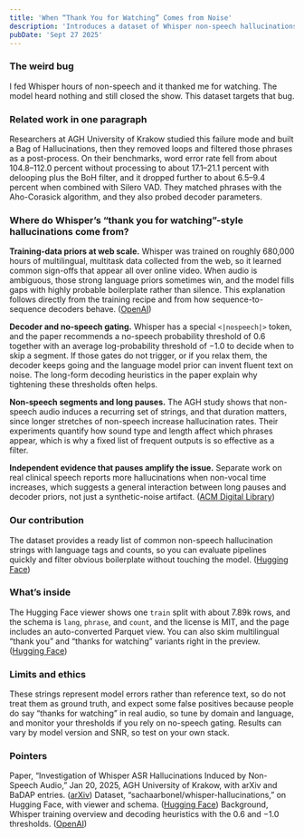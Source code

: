 ```yaml
---
title: 'When “Thank You for Watching” Comes from Noise'
description: 'Introduces a dataset of Whisper non-speech hallucinations, explains why they happen, and shows BoH filtering with Silero VAD that cuts WER on noise.'
pubDate: 'Sept 27 2025'
---
```


### The weird bug

I fed Whisper hours of non-speech and it thanked me for watching. The model heard nothing and still closed the show. This dataset targets that bug.

### Related work in one paragraph

Researchers at AGH University of Krakow studied this failure mode and built a Bag of Hallucinations, then they removed loops and filtered those phrases as a post-process. On their benchmarks, word error rate fell from about 104.8–112.0 percent without processing to about 17.1–21.1 percent with delooping plus the BoH filter, and it dropped further to about 6.5–9.4 percent when combined with Silero VAD. They matched phrases with the Aho-Corasick algorithm, and they also probed decoder parameters.

### Where do Whisper’s “thank you for watching”-style hallucinations come from?

**Training-data priors at web scale.**
Whisper was trained on roughly 680,000 hours of multilingual, multitask data collected from the web, so it learned common sign-offs that appear all over online video. When audio is ambiguous, those strong language priors sometimes win, and the model fills gaps with highly probable boilerplate rather than silence. This explanation follows directly from the training recipe and from how sequence-to-sequence decoders behave. ([OpenAI][1])

**Decoder and no-speech gating.**
Whisper has a special `<|nospeech|>` token, and the paper recommends a no-speech probability threshold of 0.6 together with an average log-probability threshold of −1.0 to decide when to skip a segment. If those gates do not trigger, or if you relax them, the decoder keeps going and the language model prior can invent fluent text on noise. The long-form decoding heuristics in the paper explain why tightening these thresholds often helps.

**Non-speech segments and long pauses.**
The AGH study shows that non-speech audio induces a recurring set of strings, and that duration matters, since longer stretches of non-speech increase hallucination rates. Their experiments quantify how sound type and length affect which phrases appear, which is why a fixed list of frequent outputs is so effective as a filter.

**Independent evidence that pauses amplify the issue.**
Separate work on real clinical speech reports more hallucinations when non-vocal time increases, which suggests a general interaction between long pauses and decoder priors, not just a synthetic-noise artifact. ([ACM Digital Library][2])

### Our contribution

The dataset provides a ready list of common non-speech hallucination strings with language tags and counts, so you can evaluate pipelines quickly and filter obvious boilerplate without touching the model. ([Hugging Face][3])

### What’s inside

The Hugging Face viewer shows one `train` split with about 7.89k rows, and the schema is `lang`, `phrase`, and `count`, and the license is MIT, and the page includes an auto-converted Parquet view. You can also skim multilingual “thank you” and “thanks for watching” variants right in the preview. ([Hugging Face][3])

### Limits and ethics

These strings represent model errors rather than reference text, so do not treat them as ground truth, and expect some false positives because people do say “thanks for watching” in real audio, so tune by domain and language, and monitor your thresholds if you rely on no-speech gating. Results can vary by model version and SNR, so test on your own stack.

### Pointers

Paper, “Investigation of Whisper ASR Hallucinations Induced by Non-Speech Audio,” Jan 20, 2025, AGH University of Krakow, with arXiv and BaDAP entries. ([arXiv][4])
Dataset, “sachaarbonel/whisper-hallucinations,” on Hugging Face, with viewer and schema. ([Hugging Face][3])
Background, Whisper training overview and decoding heuristics with the 0.6 and −1.0 thresholds. ([OpenAI][1])


[1]: https://openai.com/index/whisper/?utm_source=chatgpt.com 'Introducing Whisper'
[2]: https://dl.acm.org/doi/fullHtml/10.1145/3630106.3658996?utm_source=chatgpt.com 'Careless Whisper: Speech-to-Text Hallucination Harms'
[3]: https://huggingface.co/datasets/sachaarbonel/whisper-hallucinations 'sachaarbonel/whisper-hallucinations · Datasets at Hugging Face'
[4]: https://arxiv.org/pdf/2501.11378?utm_source=chatgpt.com 'Investigation of Whisper ASR Hallucinations Induced by ...'
